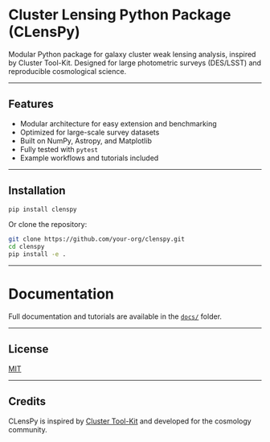 # Cluster Lensing Python Package (CLensPy)

Modular Python package for galaxy cluster weak lensing analysis, inspired by Cluster Tool-Kit. Designed for large photometric surveys (DES/LSST) and reproducible cosmological science.

---

## Features

- Modular architecture for easy extension and benchmarking
- Optimized for large-scale survey datasets
- Built on NumPy, Astropy, and Matplotlib
- Fully tested with `pytest`
- Example workflows and tutorials included

---

## Installation

```bash
pip install clenspy
```

Or clone the repository:

```bash
git clone https://github.com/your-org/clenspy.git
cd clenspy
pip install -e .
```

---

# Documentation

Full documentation and tutorials are available in the [`docs/`](docs/) folder.

---

## License

[MIT](LICENSE)

---

## Credits

CLensPy is inspired by [Cluster Tool-Kit](https://github.com/tmcclintock/cluster_toolkit.git) and developed for the cosmology community.
```
